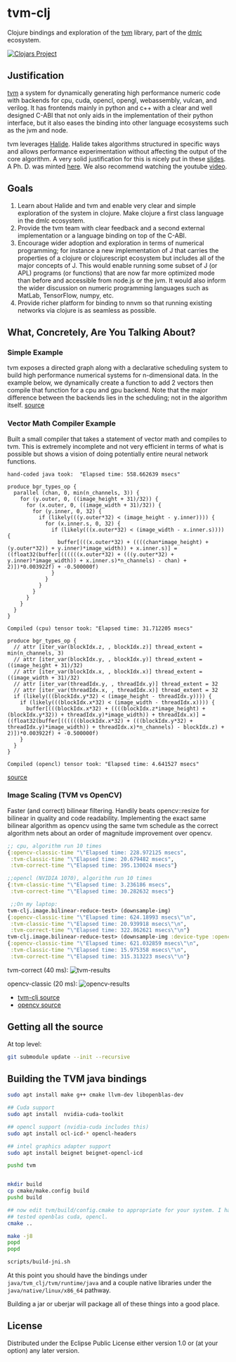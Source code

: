 # tvm-clj

Clojure bindings and exploration of the [tvm](https://github.com/dmlc/tvm) library, part of the [dmlc](https://github.com/dmlc) ecosystem.


[![Clojars Project](https://img.shields.io/clojars/v/tvm-clj.svg)](https://clojars.org/tvm-clj)


## Justification

[tvm](https://github.com/dmlc/tvm) a system for dynamically generating high performance numeric code with backends for cpu, cuda, opencl, opengl, webassembly, vulcan, and verilog.  It has frontends mainly in python and c++ with a clear and well designed C-ABI that not only aids in the implementation of their python interface, but it also eases the binding into other language ecosystems such as the jvm and node.

tvm leverages [Halide](http://halide-lang.org).  Halide takes algorithms structured in specific ways and allows performance experimentation without affecting the output of the core algorithm.  A very solid justification for this is nicely put in these [slides](http://stellar.mit.edu/S/course/6/sp15/6.815/courseMaterial/topics/topic2/lectureNotes/14_Halide_print/14_Halide_print.pdf).  A Ph. D. was minted [here](http://people.csail.mit.edu/jrk/jrkthesis.pdf).  We also recommend watching the youtube [video](https://youtu.be/3uiEyEKji0M).


## Goals

1.  Learn about Halide and tvm and enable very clear and simple exploration of the system in clojure.  Make clojure a first class language in the dmlc ecosystem.
1.  Provide the tvm team with clear feedback and a second external implementation or a language binding on top of the C-ABI.
1.  Encourage wider adoption and exploration in terms of numerical programming; for instance a new implementation of J that carries the properties of a clojure or clojurescript ecosystem but includes all of the major concepts of J.  This would enable running some subset of J (or APL) programs (or functions) that are now far more optimized mode than before and accessible from node.js or the jvm.  It would also inform the wider discussion on numeric programming languages such as MatLab, TensorFlow, numpy, etc.
1.  Provide richer platform for binding to nnvm so that running existing networks via clojure is as seamless as possible.


## What, Concretely, Are You Talking About?


### Simple Example

tvm exposes a directed graph along with a declarative scheduling system to build high performance numerical systems for n-dimensional data.  In the example below, we dynamically create a function to add 2 vectors then compile that function for a cpu and gpu backend.  Note that the major difference between the backends lies in the scheduling; not in the algorithm itself.
[source](test/tvm_clj/api_test.clj)


### Vector Math Compiler Example

Built a small compiler that takes a statement of vector math and compiles to tvm.  This is extremely incomplete and not very efficient in terms of what is possible but
shows a vision of doing potentially entire neural network functions.

```
hand-coded java took:  "Elapsed time: 558.662639 msecs"

produce bgr_types_op {
  parallel (chan, 0, min(n_channels, 3)) {
    for (y.outer, 0, ((image_height + 31)/32)) {
      for (x.outer, 0, ((image_width + 31)/32)) {
        for (y.inner, 0, 32) {
          if (likely(((y.outer*32) < (image_height - y.inner)))) {
            for (x.inner.s, 0, 32) {
              if (likely(((x.outer*32) < (image_width - x.inner.s)))) {
                buffer[(((x.outer*32) + ((((chan*image_height) + (y.outer*32)) + y.inner)*image_width)) + x.inner.s)] = ((float32(buffer[((((((x.outer*32) + (((y.outer*32) + y.inner)*image_width)) + x.inner.s)*n_channels) - chan) + 2)])*0.003922f) + -0.500000f)
              }
            }
          }
        }
      }
    }
  }
}

Compiled (cpu) tensor took: "Elapsed time: 31.712205 msecs"

produce bgr_types_op {
  // attr [iter_var(blockIdx.z, , blockIdx.z)] thread_extent = min(n_channels, 3)
  // attr [iter_var(blockIdx.y, , blockIdx.y)] thread_extent = ((image_height + 31)/32)
  // attr [iter_var(blockIdx.x, , blockIdx.x)] thread_extent = ((image_width + 31)/32)
  // attr [iter_var(threadIdx.y, , threadIdx.y)] thread_extent = 32
  // attr [iter_var(threadIdx.x, , threadIdx.x)] thread_extent = 32
  if (likely(((blockIdx.y*32) < (image_height - threadIdx.y)))) {
    if (likely(((blockIdx.x*32) < (image_width - threadIdx.x)))) {
      buffer[(((blockIdx.x*32) + ((((blockIdx.z*image_height) + (blockIdx.y*32)) + threadIdx.y)*image_width)) + threadIdx.x)] = ((float32(buffer[((((((blockIdx.x*32) + (((blockIdx.y*32) + threadIdx.y)*image_width)) + threadIdx.x)*n_channels) - blockIdx.z) + 2)])*0.003922f) + -0.500000f)
    }
  }
}

Compiled (opencl) tensor took: "Elapsed time: 4.641527 msecs"
```
[source](test/tvm_clj/compute/compile_fn_test.clj)


### Image Scaling (TVM vs OpenCV)

Faster (and correct) bilinear filtering.  Handily beats opencv::resize for bilinear in quality and code readability.
Implementing the exact same bilinear algorithm as opencv using the same tvm schedule as the correct algorithm nets about an order of magnitude improvement over opencv.

```clojure
;; cpu, algorithm run 10 times
{:opencv-classic-time "\"Elapsed time: 228.972125 msecs",
 :tvm-classic-time "\"Elapsed time: 20.679482 msecs",
 :tvm-correct-time "\"Elapsed time: 395.130024 msecs"}

;;opencl (NVIDIA 1070), algorithm run 10 times
{:tvm-classic-time "\"Elapsed time: 3.236186 msecs",
 :tvm-correct-time "\"Elapsed time: 30.282632 msecs"}

 ;;On my laptop:
tvm-clj.image.bilinear-reduce-test> (downsample-img)
{:opencv-classic-time "\"Elapsed time: 624.18993 msecs\"\n",
 :tvm-classic-time "\"Elapsed time: 20.939918 msecs\"\n",
 :tvm-correct-time "\"Elapsed time: 322.862621 msecs\"\n"}
tvm-clj.image.bilinear-reduce-test> (downsample-img :device-type :opencl)
{:opencv-classic-time "\"Elapsed time: 621.032859 msecs\"\n",
 :tvm-classic-time "\"Elapsed time: 15.975358 msecs\"\n",
 :tvm-correct-time "\"Elapsed time: 315.313223 msecs\"\n"}
```


tvm-correct (40 ms): ![tvm-results](docs/images/test.jpg)


opencv-classic (20 ms): ![opencv-results](docs/images/ref.jpg)


* [tvm-clj source](src/tvm_clj/image/bilinear_reduce.clj)
* [opencv source](https://github.com/opencv/opencv/blob/master/modules/imgproc/src/resize.cpp)


## Getting all the source

At top level:
```bash
git submodule update --init --recursive
```

## Building the TVM java bindings

```bash
sudo apt install make g++ cmake llvm-dev libopenblas-dev

## Cuda support
sudo apt install  nvidia-cuda-toolkit

## opencl support (nvidia-cuda includes this)
sudo apt install ocl-icd-* opencl-headers

## intel graphics adapter support
sudo apt install beignet beignet-opencl-icd

pushd tvm


mkdir build
cp cmake/make.config build
pushd build

## now edit tvm/build/config.cmake to appropriate for your system. I have
## tested openblas cuda, opencl.
cmake ..

make -j8
popd
popd

scripts/build-jni.sh
```


At this point you should have the bindings under `java/tvm_clj/tvm/runtime/java` and a couple native libraries
under the `java/native/linux/x86_64` pathway.

Building a jar or uberjar will package all of these things into a good place.


## License


Distributed under the Eclipse Public License either version 1.0 or (at
your option) any later version.
